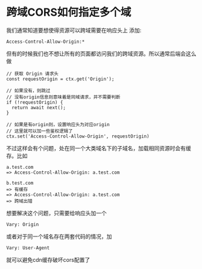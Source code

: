# 跨域CORS如何指定多个域
我们通常知道要想使得资源可以跨域需要在响应头上
添加:
```
Access-Control-Allow-Origin:*
```
但有的时候我们也不想让所有的页面都访问我们的跨域资源。所以通常后端会这么做
```JS
// 获取 Origin 请求头
const requestOrigin = ctx.get('Origin');

// 如果没有，则跳过
// 没有origin信息则意味着是同域请求，并不需要判断
if (!requestOrigin) {
  return await next();
}

// 如果是有origin则，设置响应头为对应origin
// 这里就可以加一些鉴权逻辑了
ctx.set('Access-Control-Allow-Origin', requestOrigin)
```
不过这样会有个问题，处在同一个大类域名下的子域名，加载相同资源时会有缓存。比如
```
a.test.com 
=> Access-Control-Allow-Origin: a.test.com

b.test.com 
=> 有缓存
=> Access-Control-Allow-Origin: a.test.com
=> 跨域出错
```
想要解决这个问题，只需要给响应头加一个
```
Vary: Origin
```
或者对于同一个域名存在两套代码的情况，加
```
Vary: User-Agent
```
就可以避免cdn缓存破坏cors配置了